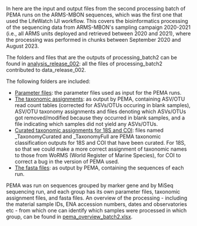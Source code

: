 In here are the input and output files from the second processing batch of PEMA runs on the ARMS-MBON sequences, which was the first one that used the LifeWatch IJI workflow. This covers the bioinformatics processing of the sequencing data from ARMS-MBON's sampling campaign 2020-2021 (i.e., all ARMS units deployed and retrieved between 2020 and 2021), where the processing was performed in chunks between September 2020 and August 2023.

The folders and files that are the outputs of processing_batch2 can be found in [analysis_release_002](https://github.com/arms-mbon/analysis_release_002/tree/main): all the files of processing_batch2 contributed to data_release_002. 


The following folders are included:
* [Parameter files](https://github.com/arms-mbon/analysis_release_002/tree/main/parameter_files): the parameter files used as input for the PEMA runs. 
* [The taxonomic assignments](https://github.com/arms-mbon/analysis_release_002/tree/main/taxonomic_assignments): as output by PEMA, containing ASV/OTU read count tables (corrected for ASVs/OTUs occuring in blank samples), ASV/OTU taxonomy assignments and files denoting which ASVs/OTUs got removed/modified because they occurred in blank samples, and a file indicating which samples did not yield any ASVs/OTUs.
* [Curated taxonomic assignments for 18S and COI](https://github.com/arms-mbon/analysis_release_002/tree/main/taxonomic_assignments): files named _TaxonomyCurated and _TaxonomyFull are PEMA taxonomic classification outputs for 18S and COI that have been curated. For 18S, so that we could make a more correct assignment of taxonomic names to those from WoRMS (World Register of Marine Species), for COI to correct a bug in the version of PEMA used.  
* [The fasta files](https://github.com/arms-mbon/analysis_release_002/tree/main/fasta): as output by PEMA, containing the sequences of each run.

PEMA was run on sequences grouped by marker gene and by MiSeq sequencing run, and each group has its own parameter files, taxonomic assignment files, and fasta files. An overview of the processing - including the material sample IDs, ENA accession numbers, dates and observatories etc - from which one can identify which samples were processed in which group, can be found in 
[pema_overview_batch2.xlsx](https://github.com/arms-mbon/analysis_release_002/blob/main/pema_overview_batch2.xlsx).
